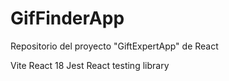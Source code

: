 # GifFinderApp

Repositorio del proyecto "GiftExpertApp" de React

Vite
React 18
Jest
React testing library
